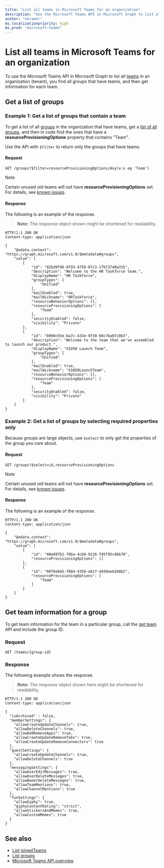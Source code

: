 ```yaml
---
title: "List all teams in Microsoft Teams for an organization"
description: "Use the Microsoft Teams API in Microsoft Graph to list all teams in an organization by finding all groups that have teams and getting information for each team."
author: "nkramer"
ms.localizationpriority: high
ms.prod: "microsoft-teams"
---
```


# List all teams in Microsoft Teams for an organization

To use the Microsoft Teams API in Microsoft Graph to list all [teams](/graph/api/resources/team) in an organization (tenant), you find all groups that have teams, and then get information for each team.

## Get a list of groups

### Example 1: Get a list of groups that contain a team

To get a list of all [groups](/graph/api/resources/group) in the organization that have teams, get a [list of all groups](/graph/api/group-list), and then in code find the ones that have a **resourceProvisioningOptions** property that contains "Team".

Use the API with `$filter` to return only the groups that have teams.

#### Request

```http
GET /groups?$filter=resourceProvisioningOptions/Any(x:x eq 'Team')
```

> [!NOTE]
> Certain unused old teams will not have **resourceProvisioningOptions** set. For details, see [known issues](known-issues.md#properties-are-missing-in-the-list-of-teams-that-a-user-has-joined).

#### Response

The following is an example of the response. 

>**Note:** The response object shown might be shortened for readability. 
>
```http
HTTP/1.1 200 OK
Content-type: application/json

{
    "@odata.context": "https://graph.microsoft.com/v1.0/$metadata#groups",
    "value": [
        {
            "id": "02bd9fd6-8f93-4758-87c3-1fb73740a315",
            "description": "Welcome to the HR Taskforce team.",
            "displayName": "HR Taskforce",
            "groupTypes": [
                "Unified"
            ],
            "mailEnabled": true,
            "mailNickname": "HRTaskforce",
            "resourceBehaviorOptions": [],
            "resourceProvisioningOptions": [
                "Team"
            ],
            "securityEnabled": false,
            "visibility": "Private"
        },
        {
            "id": "8090c93e-ba7c-433e-9f39-08c7ba07c0b3",
            "description": "Welcome to the team that we've assembled to launch our product.",
            "displayName": "X1050 Launch Team",
            "groupTypes": [
                "Unified"
            ],
            "mailEnabled": true,
            "mailNickname": "X1050LaunchTeam",
            "resourceBehaviorOptions": [],
            "resourceProvisioningOptions": [
                "Team"
            ],
            "securityEnabled": false,
            "visibility": "Private"
        }
    ]
}
```

### Example 2: Get a list of groups by selecting required properties only

Because groups are large objects, use `$select` to only get the properties of the group you care about.

#### Request

```http
GET /groups?$select=id,resourceProvisioningOptions
```

> [!NOTE]
> Certain unused old teams will not have **resourceProvisioningOptions** set. For details, see [known issues](known-issues.md#properties-are-missing-in-the-list-of-teams-that-a-user-has-joined).

#### Response

The following is an example of the response.

```http
HTTP/1.1 200 OK
Content-type: application/json

{
    "@odata.context": "https://graph.microsoft.com/v1.0/$metadata#groups",
    "value": [
        {
            "id": "00e897b1-70ba-4cb9-9126-fd5f95c4bb78",
            "resourceProvisioningOptions": []
        },
        {
            "id": "00f6e045-f884-4359-a617-d459ee626862",
            "resourceProvisioningOptions": [
                "Team"
            ]
        }
    ]
}

```

## Get team information for a group

To get team information for the team in a particular group, call the [get team](/graph/api/team-get) API and include the group ID.

### Request

```http
GET /teams/{group-id}
```

### Response

The following example shows the response.

>**Note:** The response object shown here might be shortened for readability.

<!-- {
  "blockType": "ignored",
  "truncated": true,
  "@odata.type": "microsoft.graph.team"
} -->
```http
HTTP/1.1 200 OK
Content-type: application/json

{
  "isArchived" : false,
  "memberSettings": {
    "allowCreateUpdateChannels": true,
    "allowDeleteChannels": true,
    "allowAddRemoveApps": true,
    "allowCreateUpdateRemoveTabs": true,
    "allowCreateUpdateRemoveConnectors": true    
  },
  "guestSettings": {
    "allowCreateUpdateChannels": true,
    "allowDeleteChannels": true 
  },
  "messagingSettings": {
    "allowUserEditMessages": true,
    "allowUserDeleteMessages": true,
    "allowOwnerDeleteMessages": true,
    "allowTeamMentions": true,
    "allowChannelMentions": true    
  },
  "funSettings": {
    "allowGiphy": true,
    "giphyContentRating": "strict",
    "allowStickersAndMemes": true,
    "allowCustomMemes": true
  }
}
```

## See also

- [List joinedTeams](/graph/api/user-list-joinedteams)
- [List groups](/graph/api/group-list)
- [Microsoft Teams API overview](teams-concept-overview.md)